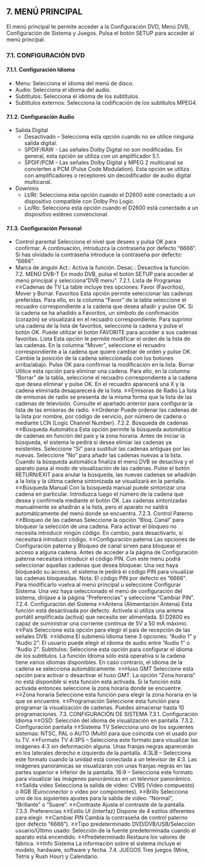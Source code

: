 ## 7. MENÚ PRINCIPAL

El menú principal te permite acceder a la Configuración DVD, Menú DVB, Configuración de Sistema y Juegos. Pulsa el botón SETUP para acceder al menú principal.

### 7.1. CONFIGURACIÓN DVD

#### 7.1.1. Configuración Idioma

* Menu: Selecciona el idioma del menú de disco.
* Audio: Selecciona el idioma del audio.
* Subtítulos: Selecciona el idioma de los subtítulos.
* Subtítulos externos: Selecciona la codificación de los subtítulos MPEG4.

#### 7.1.2. Configuración Audio

* Salida Digital
  * Desactivado – Selecciona esta opción cuando no se utilice ninguna salida digital.
  * SPDIF/RAW - Las señales Dolby Digital no son modificadas. En general, esta opción se utiliza con un amplificador 5.1.
  * SPDIF/PCM – Las señales Dolby Digital y MPEG 2 multicanal se convierten a PCM (Pulse Code Modulation). Esta opción se utiliza con amplificadores o receptores sin decodificador de audio digital multicanal.
* Downmix
  * Lt/Rt: Selecciona esta opción cuando el D2600 esté conectado a un dispositivo compatible con Dolby Pro Logic.
  * Lo/Ro: Selecciona esta opción cuando el D2600 está conectado a un dispositivo estéreo convencional.

#### 7.1.3. Configuración Personal

* Control parental
Selecciona el nivel que desees y pulsa OK para confirmar. A continuación, introduzca la contraseña por defecto “6666”. Si has olvidado la contraseña introduce la contraseña por defecto: “6666”.
* Marca de ángulo
Act.: Activa la función. Desac.: Desactiva la función.
7.2. MENÚ DVB-T
En modo DVB, pulsa el botón SETUP para acceder al menú principal y selecciona“DVB menu”.
7.2.1. Lista de Programas
≥≥Cadenas de TV
La table incluye tres opciones: Favor (Favoritos), Mover y Borrar.
Favoritos
Esta opción permite seleccionar las cadenas preferidas. Para ello, en la columna “Favor” de la tabla seleccione el recuadro correspondiente a la cadena que desea añadir y pulse OK. Si la cadena se ha añadido a Favoritos, un símbolo de confirmación (corazón) se visualizará en el recuadro correspondiente. Para suprimir una cadena de la lista de favoritos, seleccione la cadena y pulse el botón OK. Puede utilizar el botón FAVORITE para acceder a sus cadenas favoritas.
Lista
Esta opción le permite modificar el orden de la lista de las cadenas. En la columna “Mover”, seleccione el recuadro correspondiente a la cadena que quiere cambiar de orden y pulse OK. Cambie la posición de la cadena seleccionada con los botones arriba/abajo. Pulse OK para confirmar la modificación en la lista.
Borrar
Utilice esta opción para eliminar una cadena. Para ello, en la columna “Borrar” de la tabla, seleccione el recuadro correspondiente a la cadena que desea eliminar y pulse OK. En el recuadro aparecerá una X y la cadena eliminada desaparecerá de la lista.
≥≥Emisoras de Radio
La lista de emisoras de radio se presenta de la misma forma que la lista de las cadenas de televisión. Consulte el apartado anterior para configurar la lista de las emisoras de radio.
≥≥Ordenar
Puede ordenar las cadenas de la lista por nombre, por código de servicio, por número de cadena o mediante LCN (Logic Channel Number).
7.2.2. Búsqueda de cadenas
≥≥Búsqueda Automática
Esta opción permite la búsqueda automática de cadenas en función del país y la zona horaria. Antes de iniciar la búsqueda, el sistema le pedirá si desea elimiar las cadenas ya existentes. Seleccione “Sí” para sustituir las cadenas antiguas por las nuevas. Seleccione “No” para añadir las cadenas nuevas a la lista. Cuando la búsqueda automática finaliza el menú DVB se desactiva y el aparato pasa al modo de visualización de las cadenas. Pulse el botón RETURN/EXIT para anular la búsqueda, las nuevas cadenas se añadirán a la lista y la última cadena sintonizada se visualizará en la pantalla.
≥≥Búsqueda Manual
Con la búsqueda manual puede sintonizar una cadena en particular. Introduzca luego el número de la cadena que desea y confírmela mediante el botón OK. Las cadenas sintonizadas manualmente se añadirán a la lista, pero el aparato no saldrá automáticamente del menú donde se encuentra.
7.2.3. Control Paterno
≥≥Bloqueo de las cadenas
Seleccione la opción “Bloq. Canal” para bloquear la selección de una cadena. Para activar el bloqueo no necesita introducir ningún código. En cambio, para desactivarlo, sí necesitará introducir código.
≥≥Configuración paterna
Las opciones de Configuración paterna y Bloqueo de canal sirven para bloquear el acceso a alguna cadena. Antes de acceder a la página de Configuración paterna necesitará introducir el código PIN. Con este menú podrá seleccionar aquellas cadenas que desea bloquear. Una vez haya bloqueado su acceso, el sistema le pedirá el código PIN para visualizar las cadenas bloqueadas.
Nota: El código PIN por defecto es “6666”. Para modificarlo vuelva al menú principal u seleccione Configurar Sistema. Una vez haya seleccionado el menú de configuración del sistema, diríjase a la página “Preferencias” y seleccione “Cambiar PIN”.
7.2.4. Configuración del Sistema
≥≥Antena (Alimentación Antena)
Esta función está desactivada por defecto. Actívela si utiliza una antena portátil amplificada (activa) que necesita ser alimentada. El D2600 es capaz de suministrar una corriente continua de 5V a 50 mA máximo.
≥≥País
Seleccione esta opción para elegir el país de recepción de las señales DVB.
≥≥Idioma
El submenú Idioma tiene 3 opciones:
“Audio 1” y “Audio 2”: El usuario puede elegir el idioma de audio entre “Audio 1” o “Audio 2”.
Subtítulos: Seleccione esta opción para configurar el idioma de los subtítulos.
La función Idioma sólo está operativa si la cadena tiene varios idiomas disponibles. En caso contrario, el idioma de la cadena se selecciona automáticamente.
≥≥Huso GMT
Seleccione esta opción para activar o desactivar el huso GMT. La opción “Zona horaria” no está disponible si esta función está activada. Si la función está activada entonces seleccione la zona horaria donde se encuentre.
≥≥Zona horaria
Seleccione esta función para elegir la zona horaria en la que se encuentre.
≥≥Programación
Seleccione esta función para programar la visualización de cadenas. Puedes almacenar hasta 10 programaciones.
7.3. CONFIGURACIÓN DE SISTEMA
7.3.1. Configuración Idioma
≥≥OSD: Selección del idioma de visualización en pantalla.
7.3.2. Configuración pantalla
≥≥Sistema TV
Selecciona uno de los siguientes sistemas: NTSC, PAL o AUTO (Multi) para que coincida con el usado por tu TV.
≥≥Formato TV
4:3PS – Selecciona este formato para visualizar las imágenes 4:3 sin deformación alguna. Unas franjas negras aparecerán en los laterales derecho e izquierdo de la pantalla.
4:3LB – Selecciona este formato cuando la unidad está conectada a un televisor de 4:3. Las imágenes panorámicas se visualizarán con unas franjas negras en las partes superior e inferior de la pantalla.
16:9 – Selecciona este formato para visualizar las imágenes panorámicas en un televisor panorámico.
≥≥Salida video
Selecciona la salida de video: CVBS (Video compuesto) o RGB (Euroconector o video por componentes).
≥≥Brillo
Selecciona uno de los siguientes ajustes para la salida de video: “Normal”, “Brillante” o “Suave”.
≥≥Contraste
Ajusta el contraste de la pantalla.
7.3.3. Preferencias
≥≥Estilo UI (interfaz)
Dispone de 4 estilos diferentes para elegir.
≥≥Cambiar PIN
Cambia la contraseña de control paterno (por defecto “6666”).
≥≥Tipo predeterminado
DVD/DVB/USB/Selección usuario/Último usado: Selección de la fuente predeterminada cuando el aparato está encendido.
≥≥Predeterminado
Restaura los valores de fábrica.
≥≥Info Sistema
La información sobre el sistema incluye el modelo, hardware, software y fecha.
7.4. JUEGOS
Tres juegos (Mine, Tetris y Rush Hour) y Calendario.
